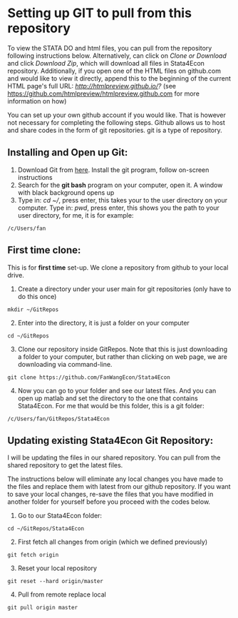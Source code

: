 # Setting up GIT to pull from this repository

To view the STATA DO and html files, you can pull from the repository following instructions below.
Alternatively, can click on *Clone or Download* and click *Download Zip*, which will download all files in Stata4Econ repository.
Additionally, if you open one of the HTML files on github.com and would like to view it directly, append this to the beginning of the current HTML page's full URL: *http://htmlpreview.github.io/?* (see https://github.com/htmlpreview/htmlpreview.github.com for more information on how)

You can set up your own github account if you would like. That is however not necessary for completing the following steps. Github allows us to host and share codes in the form of git repositories. git is a type of repository.

## Installing and Open up Git:
1. Download Git from [here](https://git-scm.com/downloads). Install the git program, follow on-screen instructions
2. Search for the **git bash** program on your computer, open it. A window with black background opens up
3. Type in: *cd ~/*, press enter, this takes your to the user directory on your computer. Type in: *pwd*, press enter, this shows you the path to your user directory, for me, it is for example:
  ```console
  /c/Users/fan
  ```

## First time clone:
This is for **first time** set-up. We clone a repository from github to your local drive.
1. Create a directory under your user main for git repositories (only have to do this once)
  ```console
  mkdir ~/GitRepos
  ```
2. Enter into the directory, it is just a folder on your computer
  ```console
  cd ~/GitRepos
  ```
3. Clone our repository inside GitRepos. Note that this is just downloading a folder to your computer, but rather than clicking on web page, we are downloading via command-line.
  ```console
  git clone https://github.com/FanWangEcon/Stata4Econ
  ```
4. Now you can go to your folder and see our latest files. And you can open up matlab and set the directory to the one that contains Stata4Econ. For me that would be this folder, this is a git folder:
  ```console
  /c/Users/fan/GitRepos/Stata4Econ
  ```

## Updating existing Stata4Econ Git Repository:
I will be updating the files in our shared repository. You can pull from the shared repository to get the latest files.

The instructions below will eliminate any local changes you have made to the files and replace them with latest from our github repository. If you want to save your local changes, re-save the files that you have modified in another folder for yourself before you proceed with the codes below.

1. Go to our Stata4Econ folder:
  ```console
  cd ~/GitRepos/Stata4Econ
  ```
2. First fetch all changes from origin (which we defined previously)
  ```console
  git fetch origin
  ```
3. Reset your local repository
  ```console
  git reset --hard origin/master
  ```
4. Pull from remote replace local
  ```console
  git pull origin master
  ```
